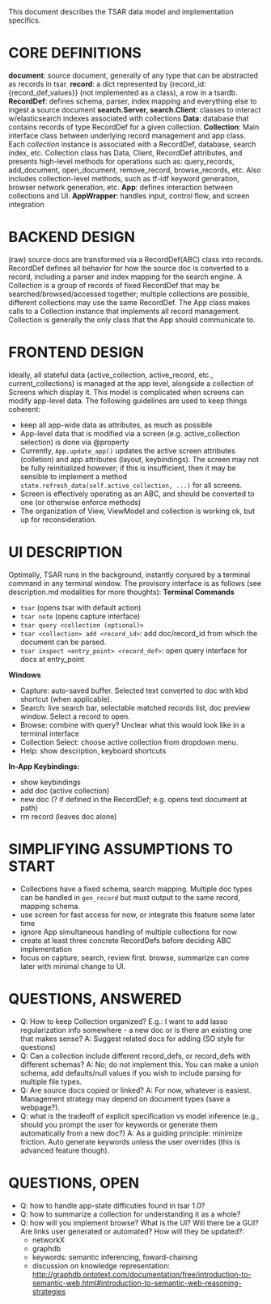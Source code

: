 This document describes the TSAR data model and implementation specifics.

# CORE DEFINITIONS
**document**: source document, generally of any type that can be abstracted as records in tsar.
**record**: a dict represented by {record_id: {record_def_values}} (not implemented as a class), a row in a tsardb.
**RecordDef**: defines schema, parser, index mapping and everything else to ingest a source document
**search.Server, search.Client**: classes to interact w/elasticsearch indexes associated with collections
**Data**: database that contains records of type RecordDef for a given collection.
**Collection**: Main interface class between underlying record management and app class.  Each *collection* instance is associated with a RecordDef, database, search index, etc.  Collection class has Data, Client, RecordDef attributes, and presents high-level methods for operations such as: query_records, add_document, open_document, remove_record, browse_records, etc.  Also includes collection-level methods, such as tf-idf keyword generation, browser network generation, etc.
**App**: defines interaction between collections and UI.
**AppWrapper**: handles input, control flow, and screen integration

# BACKEND DESIGN
(raw) source docs are transformed via a RecordDef(ABC) class into records.  RecordDef defines all behavior for how the source doc is converted to a record, including a parser and index mapping for the search engine.  A Collection is a group of records of fixed RecordDef that may be searched/browsed/accessed together; multiple collections are possible, different collections may use the same RecordDef.  The App class makes calls to a Collection instance that implements all record management.  Collection is generally the only class that the App should communicate to.

# FRONTEND DESIGN
Ideally, all stateful data (active_collection, active_record, etc., current_collections) is managed at the app level, alongside a collection of Screens which display it.  This model is complicated when screens can modify app-level data. The following guidelines are used to keep things coherent:
- keep all app-wide data as attributes, as much as possible
- App-level data that is modified via a screen (e.g. active_collection selection) is done via @property
- Currently, `App.update_app()` updates the active screen attributes (colletion) and app attributes (layout, keybindings).  The screen may not be fully reinitialized however; if this is insufficient, then it may be sensible to implement a method `state.refresh_data(self.active_collection, ...)` for all screens.
- Screen is effectively operating as an ABC, and should be converted to one (or otherwise enforce methods)
- The organization of View, ViewModel and collection is working ok, but up for reconsideration.


# UI DESCRIPTION
Optimally, TSAR runs in the background, instantly conjured by a terminal command in any terminal window.  The provisory interface is as follows (see description.md modalities for more thoughts):
**Terminal Commands**
- `tsar` (opens tsar with default action)
- `tsar note` (opens capture interface)
- `tsar query <collection (optional)>`
- `tsar <collection> add <record_id>`: add doc/record_id from which the document can be parsed.
- `tsar inspect <entry_point> <record_def>`: open query interface for docs at entry_point

**Windows**
- Capture: auto-saved buffer.  Selected text converted to doc with kbd shortcut (when applicable).
- Search: live search bar, selectable matched records list, doc preview window.  Select a record to open.
- Browse: combine with query?  Unclear what this would look like in a terminal interface
- Collection Select: choose active collection from dropdown menu.
- Help: show description, keyboard shortcuts

**In-App Keybindings:**
- show keybindings
- add doc (active collection)
- new doc (? if defined in the RecordDef; e.g. opens text document at path)
- rm record (leaves doc alone)


# SIMPLIFYING ASSUMPTIONS TO START
- Collections have a fixed schema, search mapping.  Multiple doc types can be handled in `gen_record` but must output to the same record, mapping schema.
- use screen for fast access for now, or integrate this feature some later time
- ignore App simultaneous handling of multiple collections for now
- create at least three concrete RecordDefs before deciding ABC implementation
- focus on capture, search, review first.  browse, summarize can come later with minimal change to UI.


# QUESTIONS, ANSWERED
- Q: How to keep Collection organized?  E.g.: I want to add lasso regularization info somewhere - a new doc or is there an existing one that makes sense?
    A: Suggest related docs for adding (SO style for questions)
- Q: Can a collection include different record_defs, or record_defs with different schemas?
    A: No; do not implement this.  You can make a union schema, add defaults/null values if you wish to include parsing for multiple file types.
- Q: Are source docs copied or linked?
    A: For now, whatever is easiest.  Management strategy may depend on document types (save a webpage?).
- Q: what is the tradeoff of explicit specification vs model inference (e.g., should you prompt the user for keywords or generate them automatically from a new doc?)
    A: As a guiding principle: minimize friction.  Auto generate keywords unless the user overrides (this is advanced feature though).


# QUESTIONS, OPEN
- Q: how to handle app-state difficuties found in tsar 1.0?
- Q: how to summarize a collection for understanding it as a whole?
- Q: how will you implement browse?  What is the UI?  Will there be a GUI?  Are links user generated or automated?  How will they be updated?:
    - networkX
    - graphdb
    - keywords: semantic inferencing, foward-chaining
    - discussion on knowledge representation: http://graphdb.ontotext.com/documentation/free/introduction-to-semantic-web.html#introduction-to-semantic-web-reasoning-strategies
